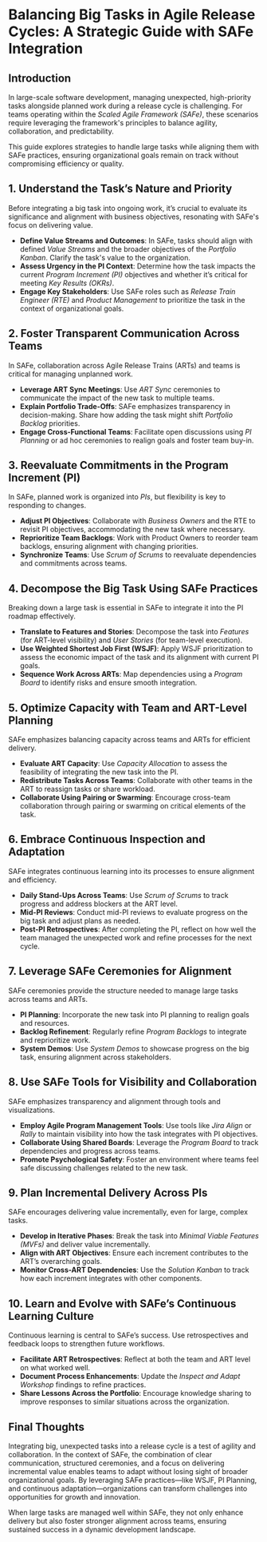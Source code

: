 # Balancing Big Tasks in Agile Release Cycles: A Strategic Guide with SAFe Integration

## Introduction
In large-scale software development, managing unexpected, high-priority tasks alongside planned work during a release cycle is challenging. For teams operating within the *Scaled Agile Framework (SAFe)*, these scenarios require leveraging the framework's principles to balance agility, collaboration, and predictability.

This guide explores strategies to handle large tasks while aligning them with SAFe practices, ensuring organizational goals remain on track without compromising efficiency or quality.

## 1. Understand the Task’s Nature and Priority
Before integrating a big task into ongoing work, it’s crucial to evaluate its significance and alignment with business objectives, resonating with SAFe's focus on delivering value.

- **Define Value Streams and Outcomes**: In SAFe, tasks should align with defined *Value Streams* and the broader objectives of the *Portfolio Kanban*. Clarify the task's value to the organization.
- **Assess Urgency in the PI Context**: Determine how the task impacts the current *Program Increment (PI)* objectives and whether it’s critical for meeting *Key Results (OKRs)*.
- **Engage Key Stakeholders**: Use SAFe roles such as *Release Train Engineer (RTE)* and *Product Management* to prioritize the task in the context of organizational goals.

## 2. Foster Transparent Communication Across Teams
In SAFe, collaboration across Agile Release Trains (ARTs) and teams is critical for managing unplanned work.

- **Leverage ART Sync Meetings**: Use *ART Sync* ceremonies to communicate the impact of the new task to multiple teams.
- **Explain Portfolio Trade-Offs**: SAFe emphasizes transparency in decision-making. Share how adding the task might shift *Portfolio Backlog* priorities.
- **Engage Cross-Functional Teams**: Facilitate open discussions using *PI Planning* or ad hoc ceremonies to realign goals and foster team buy-in.

## 3. Reevaluate Commitments in the Program Increment (PI)
In SAFe, planned work is organized into *PIs*, but flexibility is key to responding to changes.

- **Adjust PI Objectives**: Collaborate with *Business Owners* and the RTE to revisit PI objectives, accommodating the new task where necessary.
- **Reprioritize Team Backlogs**: Work with Product Owners to reorder team backlogs, ensuring alignment with changing priorities.
- **Synchronize Teams**: Use *Scrum of Scrums* to reevaluate dependencies and commitments across teams.

## 4. Decompose the Big Task Using SAFe Practices
Breaking down a large task is essential in SAFe to integrate it into the PI roadmap effectively.

- **Translate to Features and Stories**: Decompose the task into *Features* (for ART-level visibility) and *User Stories* (for team-level execution).
- **Use Weighted Shortest Job First (WSJF)**: Apply WSJF prioritization to assess the economic impact of the task and its alignment with current PI goals.
- **Sequence Work Across ARTs**: Map dependencies using a *Program Board* to identify risks and ensure smooth integration.

## 5. Optimize Capacity with Team and ART-Level Planning
SAFe emphasizes balancing capacity across teams and ARTs for efficient delivery.

- **Evaluate ART Capacity**: Use *Capacity Allocation* to assess the feasibility of integrating the new task into the PI.
- **Redistribute Tasks Across Teams**: Collaborate with other teams in the ART to reassign tasks or share workload.
- **Collaborate Using Pairing or Swarming**: Encourage cross-team collaboration through pairing or swarming on critical elements of the task.

## 6. Embrace Continuous Inspection and Adaptation
SAFe integrates continuous learning into its processes to ensure alignment and efficiency.

- **Daily Stand-Ups Across Teams**: Use *Scrum of Scrums* to track progress and address blockers at the ART level.
- **Mid-PI Reviews**: Conduct mid-PI reviews to evaluate progress on the big task and adjust plans as needed.
- **Post-PI Retrospectives**: After completing the PI, reflect on how well the team managed the unexpected work and refine processes for the next cycle.

## 7. Leverage SAFe Ceremonies for Alignment
SAFe ceremonies provide the structure needed to manage large tasks across teams and ARTs.

- **PI Planning**: Incorporate the new task into PI planning to realign goals and resources.
- **Backlog Refinement**: Regularly refine *Program Backlogs* to integrate and reprioritize work.
- **System Demos**: Use *System Demos* to showcase progress on the big task, ensuring alignment across stakeholders.

## 8. Use SAFe Tools for Visibility and Collaboration
SAFe emphasizes transparency and alignment through tools and visualizations.

- **Employ Agile Program Management Tools**: Use tools like *Jira Align* or *Rally* to maintain visibility into how the task integrates with PI objectives.
- **Collaborate Using Shared Boards**: Leverage the *Program Board* to track dependencies and progress across teams.
- **Promote Psychological Safety**: Foster an environment where teams feel safe discussing challenges related to the new task.

## 9. Plan Incremental Delivery Across PIs
SAFe encourages delivering value incrementally, even for large, complex tasks.

- **Develop in Iterative Phases**: Break the task into *Minimal Viable Features (MVFs)* and deliver value incrementally.
- **Align with ART Objectives**: Ensure each increment contributes to the ART’s overarching goals.
- **Monitor Cross-ART Dependencies**: Use the *Solution Kanban* to track how each increment integrates with other components.

## 10. Learn and Evolve with SAFe’s Continuous Learning Culture
Continuous learning is central to SAFe’s success. Use retrospectives and feedback loops to strengthen future workflows.

- **Facilitate ART Retrospectives**: Reflect at both the team and ART level on what worked well.
- **Document Process Enhancements**: Update the *Inspect and Adapt Workshop* findings to refine practices.
- **Share Lessons Across the Portfolio**: Encourage knowledge sharing to improve responses to similar situations across the organization.

## Final Thoughts
Integrating big, unexpected tasks into a release cycle is a test of agility and collaboration. In the context of SAFe, the combination of clear communication, structured ceremonies, and a focus on delivering incremental value enables teams to adapt without losing sight of broader organizational goals. By leveraging SAFe practices—like WSJF, PI Planning, and continuous adaptation—organizations can transform challenges into opportunities for growth and innovation.

When large tasks are managed well within SAFe, they not only enhance delivery but also foster stronger alignment across teams, ensuring sustained success in a dynamic development landscape.